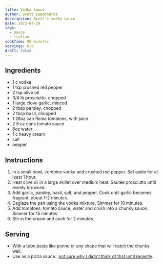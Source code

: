 ```yaml
---
title: Vodka Sauce
author: Brett LaBombarda
description: Brett's vodka sauce
date: 2023-04-24
tags:
  - sauce
  - italian
cookTime: 90 minutes
servings: 6-8
draft: false
---
```


## Ingredients
- 1 c vodka
- 1 tsp crushed red pepper
- 2 tsp olive oil
- 3/4 lb prosciutto, chopped
- 1 large clove garlic, minced
- 2 tbsp parsley, chopped
- 2 tbsp basil, chopped
- 1 28oz can Roma tomatoes, with juice
- 2 8 oz cans tomato sauce
- 8oz water
- 1 c heavy cream
- salt
- pepper

## Instructions
1. In a small bowl, combine vodka and crushed red pepper. Set aside for at least 1 hour.
2. Heat olive oil in a large skillet over medium heat. Sautée prosciutto until evenly browned.
3. Add garlic, parsley, basil, salt, and pepper. Cook until garlic becomes fragrant, about 1-2 minutes.
4. Deglaze the pan using the vodka mixture. Simmer for 10 minutes.
5. Add tomatoes, tomato sauce, water and crush into a chunky sauce. Simmer for 15 minutes.
6. Stir in the cream and cook for 2 minutes.

## Serving
- With a tube pasta like penne or any shape that will catch the chunks well.
- Use as a pizza sauce...[not sure why I didn't think of that until recently](https://www.pizzalobo.com/food).